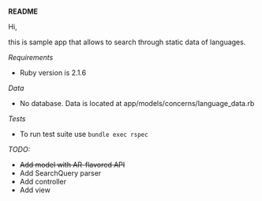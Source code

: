 **README**

Hi,

this is sample app that allows to search through static data of languages.

*Requirements*

* Ruby version is 2.1.6

*Data*

* No database. Data is located at app/models/concerns/language_data.rb

*Tests*

* To run test suite use `bundle exec rspec`


*TODO:*
- ~~Add model with AR-flavored API~~
- Add SearchQuery parser
- Add controller
- Add view

